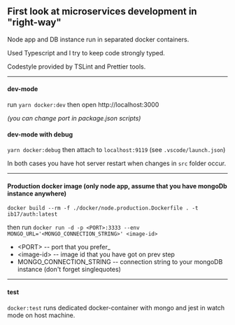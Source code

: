 ## First look at microservices development in "right-way"

Node app and DB instance run in separated docker containers.

Used Typescript and I try to keep code strongly typed.

Codestyle provided by TSLint and Prettier tools.

---

#### dev-mode

run `yarn docker:dev` then open http://localhost:3000

_(you can change port in package.json scripts)_

#### dev-mode with debug

`yarn docker:debug`
then attach to `localhost:9119` (see `.vscode/launch.json`)

In both cases you have hot server restart when changes in `src` folder occur.

---

#### Production docker image (only node app, assume that you have mongoDb instance anywhere)

`docker build --rm -f ./docker/node.production.Dockerfile . -t ib17/auth:latest`

then run `docker run -d -p <PORT>:3333 --env MONGO_URL='<MONGO_CONNECTION_STRING>' <image-id>`

- \<PORT\> -- port that you prefer_
- <image-id\> -- image id that you have got on prev step
- MONGO_CONNECTION_STRING -- connection string to your mongoDB instance (don't forget singlequotes)

---

#### test

`docker:test` runs dedicated docker-container with mongo and jest in watch mode on host machine.
